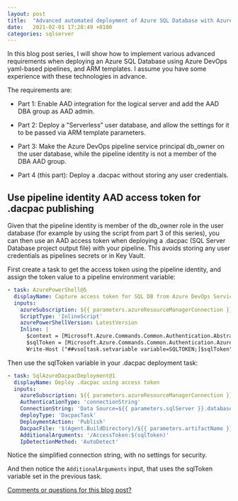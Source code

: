 ```yaml
---
layout: post
title:  "Advanced automated deployment of Azure SQL Database with Azure DevOps (part 4 of 4)"
date:   2021-02-01 17:28:49 +0100
categories: sqlserver
---
```


In this blog post series, I will show how to implement various advanced requirements when deploying an Azure SQL Database using Azure DevOps yaml-based pipelines, and ARM templates. I assume you have some experience with these technologies in advance.

The requirements are:

- Part 1: Enable AAD integration for the logical server and add the AAD DBA group as AAD admin.

- Part 2: Deploy a "Serverless" user database, and allow the settings for it to be passed via ARM template parameters.

- Part 3: Make the Azure DevOps pipeline service principal db_owner on the user database, while the pipeline identity is not a member of the DBA AAD group.

- Part 4 (this part): Deploy a .dacpac without storing any user credentials.

## Use pipeline identity AAD access token for .dacpac publishing

Given that the pipeline identity is member of the db_owner role in the user database (for example by using the script from part 3 of this series), you can then use an AAD access token when deploying a .dacpac (SQL Server Database project output file) with your pipeline. This avoids storing any user credentials as pipelines secrets or in Key Vault.

First create a task to get the access token using the pipeline identity, and assign the token value to a pipeline environment variable:

```yaml
- task: AzurePowerShell@5
  displayName: Capture access token for SQL DB from Azure DevOps Service Connection
  inputs:
    azureSubscription: ${{ parameters.azureResourceManagerConnection }}
    ScriptType: 'InlineScript'
    azurePowerShellVersion: LatestVersion
    Inline: |
      $context = [Microsoft.Azure.Commands.Common.Authentication.Abstractions.AzureRmProfileProvider]::Instance.Profile.DefaultContext
      $sqlToken = [Microsoft.Azure.Commands.Common.Authentication.AzureSession]::Instance.AuthenticationFactory.Authenticate($context.Account, $context.Environment, $context.Tenant.Id.ToString(), $null, [Microsoft.Azure.Commands.Common.Authentication.ShowDialog]::Never, $null, "https://database.windows.net").AccessToken
      Write-Host ("##vso[task.setvariable variable=SQLTOKEN;]$sqlToken")
```

Then use the sqlToken variable in your .dacpac deployment task:

```yaml
- task: SqlAzureDacpacDeployment@1
  displayName: Deploy .dacpac using access token
  inputs:
    azureSubscription: ${{ parameters.azureResourceManagerConnection }}
    AuthenticationType: 'connectionString'
    ConnectionString: 'Data Source=${{ parameters.sqlServer }}.database.windows.net;Initial Catalog=${{ parameters.sqlDatabase }};Encrypt=true;Connect Timeout=60'
    deployType: 'DacpacTask'
    DeploymentAction: 'Publish'
    DacpacFile: '$(Agent.BuildDirectory)/${{ parameters.artifactName }}/dacpac/database.dacpac'
    AdditionalArguments: '/AccessToken:$(sqlToken)'
    IpDetectionMethod: 'AutoDetect'
```
Notice the simplified connection string, with no settings for security.

And then notice the `AdditionalArguments` input, that uses the sqlToken variable set in the previous task.

[Comments or questions for this blog post?](https://github.com/ErikEJ/erikej.github.io/issues/28)
